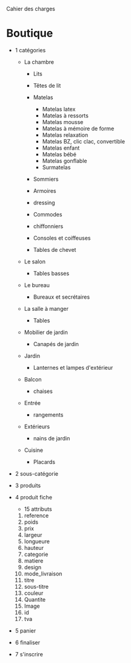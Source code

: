 Cahier des charges

# Boutique
- 1 catégories

	- La chambre
		- Lits

		- Têtes de lit

		- Matelas
			- Matelas latex
			- Matelas à ressorts
			- Matelas mousse
			- Matelas à mémoire de forme
			- Matelas relaxation
			- Matelas BZ, clic clac, convertible
			- Matelas enfant
			- Matelas bébé
			- Matelas gonflable
			- Surmatelas

		- Sommiers

		- Armoires 

		-  dressing

		- Commodes

		-  chiffonniers

		- Consoles et coiffeuses

		- Tables de chevet
    	
	- Le salon

    	- Tables basses

	- Le bureau

    	- Bureaux et secrétaires
    	
    - La salle à manger

    	- Tables
   
	- Mobilier de jardin

    	- Canapés de jardin
   	
    - Jardin

    	- Lanternes et lampes d'extérieur
    	
	- Balcon 

		- chaises
	
	- Entrée 
		- rangements
	
	- Extérieurs 
		- nains de jardin
	
	- Cuisine
		- Placards
		


- 2 sous-catégorie
	
- 3 produits

- 4 produit fiche
	- 15 attributs
	 1. reference
	 2. poids
	 3. prix
	 4. largeur
	 5. longueure
	 6. hauteur
	 7. categorie
	 8. matiere
	 9. design
	 10. mode_livraison
	 11. titre
	 12. sous-titre
	 13. couleur
	 14. Quantite
	 15. Image
	 16. id
	 17. tva

 
- 5 panier 
- 6 finaliser 
- 7 s'inscrire